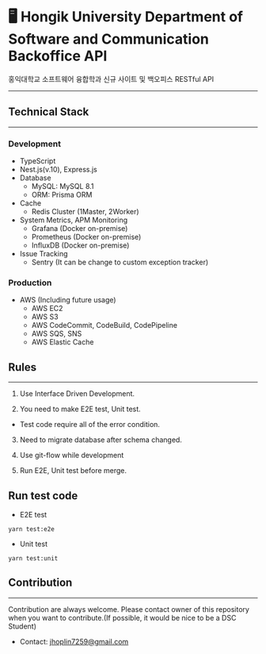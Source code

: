 # 🖥️ Hongik University Department of Software and Communication Backoffice API

홍익대학교 소프트웨어 융합학과 신규 사이트 및 백오피스 RESTful API

---

## Technical Stack

---

### Development

- TypeScript
- Nest.js(v.10), Express.js
- Database
  - MySQL: MySQL 8.1
  - ORM: Prisma ORM
- Cache
  - Redis Cluster (1Master, 2Worker)
- System Metrics, APM Monitoring
  - Grafana (Docker on-premise)
  - Prometheus (Docker on-premise)
  - InfluxDB (Docker on-premise)
- Issue Tracking
  - Sentry (It can be change to custom exception tracker)

### Production

- AWS (Including future usage)
  - AWS EC2
  - AWS S3
  - AWS CodeCommit, CodeBuild, CodePipeline
  - AWS SQS, SNS
  - AWS Elastic Cache

## Rules

---

1. Use Interface Driven Development.

2. You need to make E2E test, Unit test.

- Test code require all of the error condition.

3. Need to migrate database after schema changed.

4. Use git-flow while development

5. Run E2E, Unit test before merge.

## Run test code

- E2E test

```
yarn test:e2e
```

- Unit test

```
yarn test:unit
```

## Contribution

---

Contribution are always welcome. Please contact owner of this repository when you want to contribute.(If possible, it would be nice to be a DSC Student)

- Contact: jhoplin7259@gmail.com
